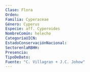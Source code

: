 ```yaml
---
Clase: Flora
Orden: 
Familia: Cyperaceae
Género: Cyperus
Especie: aff. Cyperoides
NombreComún: helecho
CategoríaUICN: 
EstadoConservaciónNacional: 
SectorenlaRBHH: 
Presencia: 
TipoDeDato: 
Fuente: "C. Villagran + J.C. Johow"
---
```


